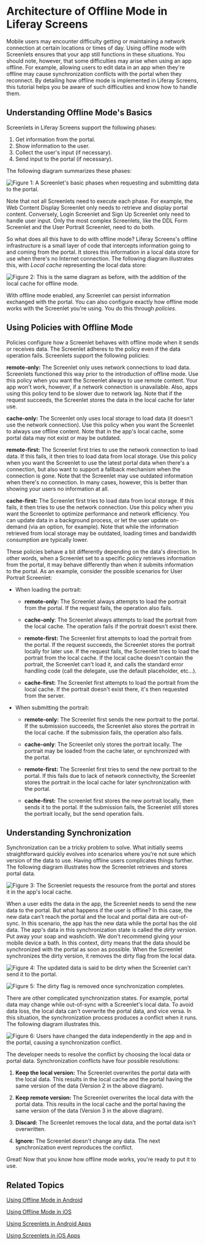 # Architecture of Offline Mode in Liferay Screens [](id=architecture-of-offline-mode-in-liferay-screens)

Mobile users may encounter difficulty getting or maintaining a network 
connection at certain locations or times of day. Using offline mode with 
Screenlets ensures that your app still functions in these situations. You should 
note, however, that some difficulties may arise when using an app offline. For
example, allowing users to edit data in an app when they're offline may cause
synchronization conflicts with the portal when they reconnect. By detailing how
offline mode is implemented in Liferay Screens, this tutorial helps you be
aware of such difficulties and know how to handle them.

## Understanding Offline Mode's Basics [](id=understanding-offline-modes-basics)

Screenlets in Liferay Screens support the following phases: 

1.  Get information from the portal.
2.  Show information to the user.
3.  Collect the user's input (if necessary).
4.  Send input to the portal (if necessary).

The following diagram summarizes these phases:

![Figure 1: A Screenlet's basic phases when requesting and submitting data to the portal.](../../../images/screens-offline-01.png)

Note that not all Screenlets need to execute each phase. For example, the Web
Content Display Screenlet only needs to retrieve and display portal content.
Conversely, Login Screenlet and Sign Up Screenlet only need to handle user
input. Only the most complex Screenlets, like the DDL Form Screenlet and the
User Portrait Screenlet, need to do both. 

So what does all this have to do with offline mode? Liferay Screens's offline 
infrastructure is a small layer of code that intercepts information going to and 
coming from the portal. It stores this information in a local data store for use 
when there's no Internet connection. The following diagram illustrates this, 
with *Local cache* representing the local data store:

![Figure 2: This is the same diagram as before, with the addition of the local cache for offline mode.](../../../images/screens-offline-02.png)

With offline mode enabled, any Screenlet can persist information exchanged with 
the portal. You can also configure exactly how offline mode works with the 
Screenlet you're using. You do this through *policies*.

## Using Policies with Offline Mode [](id=using-policies-with-offline-mode)

Policies configure how a Screenlet behaves with offline mode when it sends or 
receives data. The Screenlet adheres to the policy even if the data operation 
fails. Screenlets support the following policies:

**remote-only:** The Screenlet only uses network connections to load data. 
Screenlets functioned this way prior to the introduction of offline mode. Use 
this policy when you want the Screenlet always to use remote content. Your app 
won't work, however, if a network connection is unavailable. Also, apps using 
this policy tend to be slower due to network lag. Note that if the request 
succeeds, the Screenlet stores the data in the local cache for later use.

**cache-only:** The Screenlet only uses local storage to load data (it doesn't 
use the network connection). Use this policy when you want the Screenlet to 
always use offline content. Note that in the app's local cache, some portal data 
may not exist or may be outdated.

**remote-first:** The Screenlet first tries to use the network connection to 
load data. If this fails, it then tries to load data from local storage. Use 
this policy when you want the Screenlet to use the latest portal data when 
there's a connection, but also want to support a fallback mechanism when the 
connection is gone. Note that the Screenlet may use outdated information when 
there's no connection. In many cases, however, this is better than showing your 
users no information at all.

**cache-first:** The Screenlet first tries to load data from local storage. If 
this fails, it then tries to use the network connection. Use this policy when 
you want the Screenlet to optimize performance and network efficiency. You can 
update data in a background process, or let the user update on-demand (via an 
option, for example). Note that while the information retrieved from local 
storage may be outdated, loading times and bandwidth consumption are typically 
lower.

These policies behave a bit differently depending on the data's direction. In 
other words, when a Screenlet set to a specific policy retrieves information 
from the portal, it may behave differently than when it submits information to 
the portal. As an example, consider the possible scenarios for User Portrait 
Screenlet: 

- When loading the portrait:
    - **remote-only:** The Screenlet always attempts to load the portrait from 
      the portal. If the request fails, the operation also fails.
    
    - **cache-only**: The Screenlet always attempts to load the portrait from 
      the local cache. The operation fails if the portrait doesn't exist there.
    
    - **remote-first:** The Screenlet first attempts to load the portrait from 
      the portal. If the request succeeds, the Screenlet stores the portrait 
      locally for later use. If the request fails, the Screenlet tries to load the 
      portrait from the local cache. If the local cache doesn't contain the 
      portrait, the Screenlet can't load it, and calls the standard error handling 
      code (call the delegate, use the default placeholder, etc...). 
    
    - **cache-first:** The Screenlet first attempts to load the portrait from 
      the local cache. If the portrait doesn't exist there, it's then requested 
      from the server.

- When submitting the portrait:
    - **remote-only:** The Screenlet first sends the new portrait to the portal. 
      If the submission succeeds, the Screenlet also stores the portrait in the 
      local cache. If the submission fails, the operation also fails.
    
    - **cache-only**: The Screenlet only stores the portrait locally. The 
      portrait may be loaded from the cache later, or synchronized with the 
      portal.
    
    - **remote-first:** The Screenlet first tries to send the new portrait to 
      the portal. If this fails due to lack of network connectivity, the Screenlet 
      stores the portrait in the local cache for later synchronization with the 
      portal.
    
    - **cache-first:** The screenlet first stores the new portrait locally, then 
      sends it to the portal. If the submission fails, the Screenlet still stores 
      the portrait locally, but the send operation fails.

## Understanding Synchronization [](id=understanding-synchronization)

Synchronization can be a tricky problem to solve. What initially seems 
straightforward quickly evolves into scenarios where you're not sure which 
version of the data to use. Having offline users complicates things further. The 
following diagram illustrates how the Screenlet retrieves and stores portal 
data. 

![Figure 3: The Screenlet requests the resource from the portal and stores it in the app's local cache.](../../../images/screens-offline-03.png)

When a user edits the data in the app, the Screenlet needs to send the new data 
to the portal. But what happens if the user is offline? In this case, the new 
data can't reach the portal and the local and portal data are out-of-sync. In 
this scenario, the app has the new data while the portal has the old data. The 
app's data in this synchronization state is called the *dirty version*. Put away 
your soap and washcloth. We don't recommend giving your mobile device a bath. In 
this context, dirty means that the data should be synchronized with the portal 
as soon as possible. When the Screenlet synchronizes the dirty version, it 
removes the dirty flag from the local data. 

![Figure 4: The updated data is said to be dirty when the Screenlet can't send it to the portal.](../../../images/screens-offline-04.png)

![Figure 5: The dirty flag is removed once synchronization completes.](../../../images/screens-offline-05.png)

There are other complicated synchronization states. For example, portal data may
change while out-of-sync with a Screenlet's local data. To avoid data loss, the
local data can't overwrite the portal data, and vice versa. In this situation,
the synchronization process produces a conflict when it runs.  The following
diagram illustrates this.

![Figure 6: Users have changed the data independently in the app and in the portal, causing a synchronization conflict.](../../../images/screens-offline-06.png)

The developer needs to resolve the conflict by choosing the local data or portal 
data. Synchronization conflicts have four possible resolutions:

1.  **Keep the local version:** The Screenlet overwrites the portal data with the 
    local data. This results in the local cache and the portal having the same 
    version of the data (Version 2 in the above diagram).

2.  **Keep remote version:** The Screenlet overwrites the local data with the 
    portal data. This results in the local cache and the portal having the same 
    version of the data (Version 3 in the above diagram).

3.  **Discard:** The Screenlet removes the local data, and the portal data isn't 
    overwritten.

4.  **Ignore:** The Screenlet doesn't change any data. The next synchronization 
    event reproduces the conflict.

Great! Now that you know how offline mode works, you're ready to put it to use.

## Related Topics [](id=related-topics)

[Using Offline Mode in Android](/develop/tutorials/-/knowledge_base/7-0/using-offline-mode-in-android)

[Using Offline Mode in iOS](/develop/tutorials/-/knowledge_base/7-0/using-offline-mode-in-ios)

[Using Screenlets in Android Apps](/develop/tutorials/-/knowledge_base/7-0/using-screenlets-in-android-apps)

[Using Screenlets in iOS Apps](/develop/tutorials/-/knowledge_base/7-0/using-screenlets-in-ios-apps)
